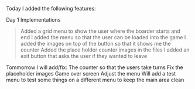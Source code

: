 Today I added the following features:

Day 1 Implementations 

> Added a grid menu to show the user where the boarder starts and end
> I added the menu so that the user can be loaded into the game
> I added the images on top of the button so that it shows me the counter
> Added the place holder counter images in the files
> I added an exit button that asks the user if they wanted to leave
> 
> 
> 

Tommorrow I will add/fix:
The counter so that the users take turns
Fix the placeholder images
Game over screen
Adjust the menu
Will add a test menu to test some things on a different menu to keep the main area clean
